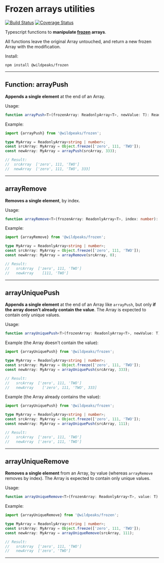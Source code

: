 # Frozen arrays utilities

[![Build Status](https://travis-ci.org/wildpeaks/package-frozen.svg?branch=master)](https://travis-ci.org/wildpeaks/package-frozen)
[![Coverage Status](https://coveralls.io/repos/github/wildpeaks/package-frozen/badge.svg?branch=master)](https://coveralls.io/github/wildpeaks/package-frozen?branch=master)

Typescript functions to **manipulate [frozen](https://developer.mozilla.org/en-US/docs/Web/JavaScript/Reference/Global_Objects/Object/freeze) arrays**.

All functions leave the original Array untouched, and return a new frozen Array with the modification.


Install:

	npm install @wildpeaks/frozen


---

## Function: arrayPush

**Appends a single element** at the end of an Array.

Usage:


````ts
function arrayPush<T>(frozenArray: ReadonlyArray<T>, newValue: T): ReadonlyArray<T>
````

Example:

````ts
import {arrayPush} from '@wildpeaks/frozen';

type MyArray = ReadonlyArray<string | number>;
const srcArray: MyArray = Object.freeze(['zero', 111, 'TWO']);
const newArray: MyArray = arrayPush(srcArray, 333);

// Result:
//  srcArray  ['zero', 111, 'TWO']
//  newArray  ['zero', 111, 'TWO', 333]
````


---

## arrayRemove

**Removes a single element**, by index.

Usage:

````ts
function arrayRemove<T>(frozenArray: ReadonlyArray<T>, index: number): ReadonlyArray<T>
````

Example:

````ts
import {arrayRemove} from '@wildpeaks/frozen';

type MyArray = ReadonlyArray<string | number>;
const srcArray: MyArray = Object.freeze(['zero', 111, 'TWO']);
const newArray: MyArray = arrayRemove(srcArray, 0);

// Result:
//   srcArray  ['zero', 111, 'TWO']
//   newArray    [111, 'TWO']
````


---

## arrayUniquePush

**Appends a single element** at the end of an Array like `arrayPush`, but only **if the array doesn't already contain the value**.
The Array is expected to contain only unique values.

Usage:

````ts
function arrayUniquePush<T>(frozenArray: ReadonlyArray<T>, newValue: T): ReadonlyArray<T>
````

Example (the Array doesn't contain the value):

````ts
import {arrayUniquePush} from '@wildpeaks/frozen';

type MyArray = ReadonlyArray<string | number>;
const srcArray: MyArray = Object.freeze(['zero', 111, 'TWO']);
const newArray: MyArray = arrayUniquePush(srcArray, 333);

// Result:
//   srcArray  ['zero', 111, 'TWO']
//   newArray    ['zero', 111, 'TWO', 333]
````

Example (the Array already contains the value):

````ts
import {arrayUniquePush} from '@wildpeaks/frozen';

type MyArray = ReadonlyArray<string | number>;
const srcArray: MyArray = Object.freeze(['zero', 111, 'TWO']);
const newArray: MyArray = arrayUniquePush(srcArray, 111);

// Result:
//   srcArray  ['zero', 111, 'TWO']
//   newArray  ['zero', 111, 'TWO']
````


---

## arrayUniqueRemove

**Removes a single element** from an Array, by value (whereas `arrayRemove` removes by index).
The Array is expected to contain only unique values.

Usage:

````ts
function arrayUniqueRemove<T>(frozenArray: ReadonlyArray<T>, value: T): ReadonlyArray<T>
````

Example:

````ts
import {arrayUniqueRemove} from '@wildpeaks/frozen';

type MyArray = ReadonlyArray<string | number>;
const srcArray: MyArray = Object.freeze(['zero', 111, 'TWO']);
const newArray: MyArray = arrayUniqueRemove(srcArray, 111);

// Result:
//   srcArray  ['zero', 111, 'TWO']
//   newArray  ['zero', 'TWO']
````

---

